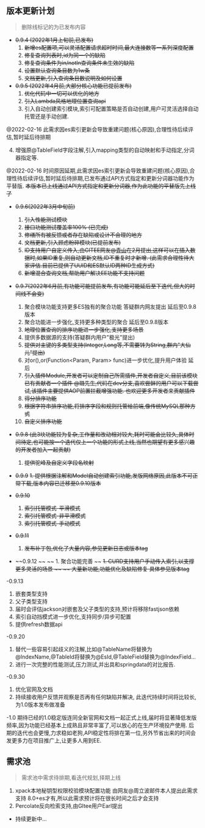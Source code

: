 ## 版本更新计划
> 删除线标记的为已发布内容

- ~~0.9.4 (2022年1月上旬前,已发布)~~
   1. ~~新增es配置项,可以灵活配置请求超时时间,最大连接数等一系列深度配置~~
   1. ~~修复查询列表时,id为同一个的缺陷~~
   1. ~~修复查询条件为in/notIn查询条件未生效的缺陷~~
   1. ~~设置默认查询条目数为1w条~~
   1. ~~文档更新,引入查询条目数说明及如何设置~~
- ~~0.9.5 (2022年4月前,大部分核心功能已提前发布)~~
   1. ~~优化代码中一切可以优化的地方~~
   1. ~~引入Lambda风格地理位置查询api~~
   1. 引入自动创建索引模块,索引可配置策略是否自动创建,用户可灵活选择自动托管还是手动创建. 

@2022-02-16 此需求因es索引更新会导致重建问题(核心原因),合理性待后续评估,暂时延后待排期

   4. 增强原@TableField字段注解,引入mapping类型的自动映射和手动指定,分词器指定等.

@2022-02-16 时间原因延期,此需求因es索引更新会导致重建问题(核心原因),合理性待后续评估,暂时延后待排期,已发布通过API方式指定和更新分词器功能作为平替版.
~~本版本已上线通过API方式指定和更新分词器,作为此功能的平替版先上线了~~

-  ~~0.9.6(2022年3月中旬前)~~
   1. ~~引入性能测试模块~~
   1. ~~接口功能测试覆盖率100% (已完成)~~
   1. ~~修缮所有被反馈或者存在缺陷或设计不合理的地方~~
   1. ~~文档更新,引入顾虑粉碎模块(已提前发布)~~
   1. ~~ID支持用户自定义传入,由GITEE网友@~~[~~青山~~](https://gitee.com/luoqy)~~在2月提出,这样可以在插入数据时,如果ID重复,则自动更新文档,ID不重复时才新增. (此需求合理性待大家评估.目前已提供了UUID和ES默认ID两种ID生成方式)~~
   1. ~~新增混合查询文档,帮助用户解决EE功能不支持问题~~
- ~~0.9.7(2022年6月前,有功能可能提前发布,有功能可能延后至下迭代,但大的时间线不会变)~~
   1. 聚合模块功能支持更多ES独有的聚合功能 答疑群内网友提出 延后至0.9.8版本
   1. 聚合功能进一步强化,支持更多种类型的聚合 延后至0.9.8版本
   1. ~~地理位置查询的排序功能进一步强化,支持更多场景~~
   1. 提供多数据源的支持(答疑群内用户"极光"提出)
   1. ~~提供对主键的多类型支持(Integer,Long等,不需要转为String,群内"大仙儿"提出)~~
   1. 对or(),or(Function<Param, Param> func)进一步优化,提升用户体验 延后
   1. ~~引入插件Module,开发者可以定制自己所需插件,开发者自定义,目前该模块已有贡献者一个插件 @璐先生,代码在dev分支,喜欢尝鲜的用户可以下载尝试,该插件主要提供AOP前置拦截增强功能. 也欢迎更多开发者来贡献插件~~
   1. ~~得分排序功能~~
   1. ~~根据字符串排序功能,将排序字段和规则托管给前端,像传统MySQL那种方式~~
   1. ~~自定义排序功能~~

- ~~0.9.8  (此3块功能较为复杂,工作量和改动相对较大,耗时可能会比较久,具体时间待定,也可能按一个迭代仅上一个功能的形式上线,当然也期望有更多感兴趣的开发者加入一起贡献)~~
   1. ~~提供驼峰及自定义字段名映射~~

- ~~0.9.9~~
   ~~1. 提供根据注解和Model自动创建索引功能,发版网络原因,此版本不可正常下载,版本内容已迁移至0.9.10版本~~
- ~~0.9.10~~
     1. ~~索引托管模式-平滑模式~~
     1. ~~索引托管模式-非平滑模式~~
     1. ~~索引托管模式-手动模式~~
- ~~0.9.11~~
    1. ~~发布补丁包,优化了大量内容,参见更新日志或版本tag~~

- ~~0.9.12 ~~
  ~~ 1. 聚合功能完善 ~~ 
   ~~1. CURD支持用户手动传入索引,以支撑更多灵活的场景 ~~
   ~~ 大量新功能,功能优化及缺陷修复 具体参见版本tag~~

-0.9.13
   1. 嵌套类型支持
   1. 父子类型支持
   1. 届时会评估jackson对嵌套及父子类型的支持,预计将移除fastjson依赖
   1. 索引自动挡模式进一步优化,支持同步/异步可配置
   1. 提供refresh数据api 

-0.9.20
   1. 替代一些容易引起歧义的注解,比如@TableName将替换为@IndexName,@TableId将替换为@EsId,@TableField替换为@IndexField...
   1. 进行一次完整的性能测试,压力测试,并出具和springdata的对比报告.

-0.9.30
   1. 优化官网及文档
   1. 持续接收用户反馈并观察是否再有任何缺陷并解决, 此迭代持续时间将比较长,为1.0版本发布做准备

-1.0 
 期待已经的1.0稳定版连同全新官网和文档一起正式上线,届时将显著降低发版频率,因为功能已经基本上成熟且非常丰富了,可以放心的在生产环境投产使用.
 后期的迭代也会更慢,力求稳如老狗,API稳定性将排在第一位,另外节省出来的时间会发更多力在项目推广上,让更多人用到EE.
   

##    需求池
> 需求池中需求待排期,看迭代规划,择期上线

   1. xpack本地秘钥型权限校验模块配置功能  由网友@周立波邮件本人提出此需求支持 8.0+es才有,所以此需求预计将在很长时间之后才会支持
   1. Percolate反向检索支持,由GItee用户Earl提出

- 持续更新中...
